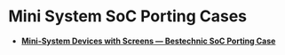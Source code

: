 # Mini System SoC Porting Cases

-   **[Mini-System Devices with Screens — Bestechnic SoC Porting Case](porting-bes2600w-on-minisystem-display-demo.md)**
